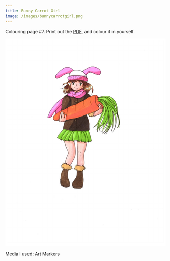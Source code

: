 ```yaml
---
title: Bunny Carrot Girl
image: /images/bunnycarrotgirl.png
---
```

Colouring page #7. Print out the [PDF], and colour it in yourself.

![png]

Media I used: Art Markers

[png]: /images/bunnycarrotgirl.png
[PDF]: /images/bunnycarrotgirl.pdf
